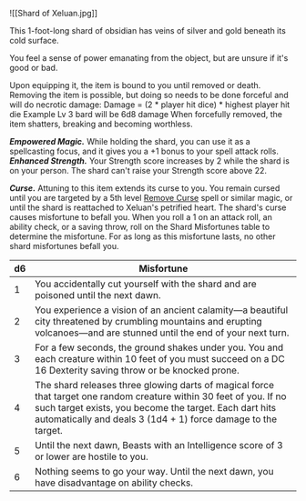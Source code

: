 ![[Shard of Xeluan.jpg]]

This 1-foot-long shard of obsidian has veins of silver and gold beneath its cold surface.

You feel a sense of power emanating from the object, but are unsure if it's good or bad.

Upon equipping it, the item is bound to you until removed or death. 
Removing the item is possible, but doing so needs to be done forceful and will do necrotic damage:
Damage = (2 * player hit dice) * highest player hit die
Example Lv 3 bard will be 6d8 damage
When forcefully removed, the item shatters, breaking and becoming worthless.


_**Empowered Magic.**_ While holding the shard, you can use it as a spellcasting focus, and it gives you a +1 bonus to your spell attack rolls.
_**Enhanced Strength.**_ Your Strength score increases by 2 while the shard is on your person. The shard can't raise your Strength score above 22.


_**Curse.**_ Attuning to this item extends its curse to you. You remain cursed until you are targeted by a 5th level [Remove Curse](http://dnd5e.wikidot.com/spell:remove-curse) spell or similar magic, or until the shard is reattached to Xeluan's petrified heart.
The shard's curse causes misfortune to befall you. When you roll a 1 on an attack roll, an ability check, or a saving throw, roll on the Shard Misfortunes table to determine the misfortune. For as long as this misfortune lasts, no other shard misfortunes befall you.

| d6  | Misfortune                                                                                                                                                                                                                                     |
| --- | ---------------------------------------------------------------------------------------------------------------------------------------------------------------------------------------------------------------------------------------------- |
| 1   | You accidentally cut yourself with the shard and are poisoned until the next dawn.                                                                                                                                                             |
| 2   | You experience a vision of an ancient calamity—a beautiful city threatened by crumbling mountains and erupting volcanoes—and are stunned until the end of your next turn.                                                                      |
| 3   | For a few seconds, the ground shakes under you. You and each creature within 10 feet of you must succeed on a DC 16 Dexterity saving throw or be knocked prone.                                                                                |
| 4   | The shard releases three glowing darts of magical force that target one random creature within 30 feet of you. If no such target exists, you become the target. Each dart hits automatically and deals 3 (1d4 + 1) force damage to the target. |
| 5   | Until the next dawn, Beasts with an Intelligence score of 3 or lower are hostile to you.                                                                                                                                                       |
| 6   | Nothing seems to go your way. Until the next dawn, you have disadvantage on ability checks.                                                                                                                                                    |
